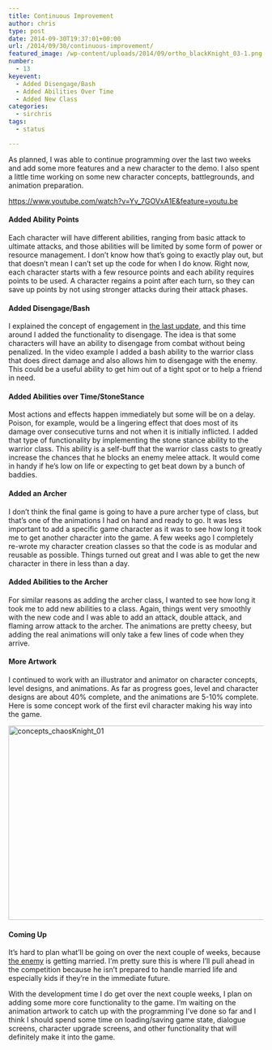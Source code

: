 ```yaml
---
title: Continuous Improvement
author: chris
type: post
date: 2014-09-30T19:37:01+00:00
url: /2014/09/30/continuous-improvement/
featured_image: /wp-content/uploads/2014/09/ortho_blackKnight_03-1.png
number:
  - 13
keyevent:
  - Added Disengage/Bash
  - Added Abilities Over Time
  - Added New Class
categories:
  - sirchris
tags:
  - status

---
```

As planned, I was able to continue programming over the last two weeks and add some more features and a new character to the demo. I also spent a little time working on some new character concepts, battlegrounds, and animation preparation.

<!--more-->

https://www.youtube.com/watch?v=Yv_7GOVxA1E&feature=youtu.be

#### Added Ability Points

Each character will have different abilities, ranging from basic attack to ultimate attacks, and those abilities will be limited by some form of power or resource management. I don&#8217;t know how that&#8217;s going to exactly play out, but that doesn&#8217;t mean I can&#8217;t set up the code for when I do know. Right now, each character starts with a few resource points and each ability requires points to be used. A character regains a point after each turn, so they can save up points by not using stronger attacks during their attack phases.

#### Added Disengage/Bash

I explained the concept of engagement in [the last update][1], and this time around I added the functionality to disengage. The idea is that some characters will have an ability to disengage from combat without being penalized. In the video example I added a bash ability to the warrior class that does direct damage and also allows him to disengage with the enemy. This could be a useful ability to get him out of a tight spot or to help a friend in need.

#### Added Abilities over Time/StoneStance

Most actions and effects happen immediately but some will be on a delay. Poison, for example, would be a lingering effect that does most of its damage over consecutive turns and not when it is initially inflicted. I added that type of functionality by implementing the stone stance ability to the warrior class. This ability is a self-buff that the warrior class casts to greatly increase the chances that he blocks an enemy melee attack. It would come in handy if he&#8217;s low on life or expecting to get beat down by a bunch of baddies.

#### Added an Archer

I don&#8217;t think the final game is going to have a pure archer type of class, but that&#8217;s one of the animations I had on hand and ready to go. It was less important to add a specific game character as it was to see how long it took me to get another character into the game. A few weeks ago I completely re-wrote my character creation classes so that the code is as modular and reusable as possible. Things turned out great and I was able to get the new character in there in less than a day.

#### Added Abilities to the Archer

For similar reasons as adding the archer class, I wanted to see how long it took me to add new abilities to a class. Again, things went very smoothly with the new code and I was able to add an attack, double attack, and flaming arrow attack to the archer. The animations are pretty cheesy, but adding the real animations will only take a few lines of code when they arrive.

#### More Artwork

I continued to work with an illustrator and animator on character concepts, level designs, and animations. As far as progress goes, level and character designs are about 40% complete, and the animations are 5-10% complete. Here is some concept work of the first evil character making his way into the game.

<div class="inlineimg">
  <img src="http://localhost:8888/wp-content/uploads/2014/09/concepts_chaosKnight_01.jpg" alt="concepts_chaosKnight_01" width="800" height="383" class="alignnone size-full wp-image-1327" srcset="http://localhost:8888/wp-content/uploads/2014/09/concepts_chaosKnight_01.jpg 1000w, http://localhost:8888/wp-content/uploads/2014/09/concepts_chaosKnight_01-300x144.jpg 300w, http://localhost:8888/wp-content/uploads/2014/09/concepts_chaosKnight_01-768x368.jpg 768w" sizes="(max-width: 800px) 100vw, 800px" />
</div>

#### Coming Up

It&#8217;s hard to plan what&#8217;ll be going on over the next couple of weeks, because [the enemy][2] is getting married. I&#8217;m pretty sure this is where I&#8217;ll pull ahead in the competition because he isn&#8217;t prepared to handle married life and especially kids if they&#8217;re in the immediate future.

With the development time I do get over the next couple weeks, I plan on adding some more core functionality to the game. I&#8217;m waiting on the animation artwork to catch up with the programming I&#8217;ve done so far and I think I should spend some time on loading/saving game state, dialogue screens, character upgrade screens, and other functionality that will definitely make it into the game.

 [1]: http://battleofbrothers.com/sirchris/back-to-programming
 [2]: http://battleofbrothers.com/sirryan